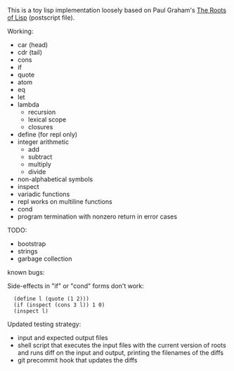 This is a toy lisp implementation loosely based on Paul Graham's [The Roots of Lisp](http://ep.yimg.com/ty/cdn/paulgraham/jmc.ps) (postscript file).

Working:

- car (head)
- cdr (tail)
- cons
- if
- quote
- atom
- eq
- let
- lambda
  - recursion
  - lexical scope
  - closures
- define (for repl only)
- integer arithmetic
  - add
  - subtract
  - multiply
  - divide
- non-alphabetical symbols
- inspect
- variadic functions
- repl works on multiline functions
- cond
- program termination with nonzero return in error cases

TODO:
- bootstrap
- strings
- garbage collection


known bugs:

Side-effects in "if" or "cond" forms don't work:

```
  (define l (quote (1 2)))
  (if (inspect (cons 3 l)) 1 0)
  (inspect l)
```

Updated testing strategy:

- input and expected output files
- shell script that executes the input files with the current version of roots and runs diff on the input and output, printing the filenames of the diffs
- git precommit hook that updates the diffs

